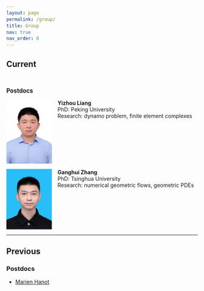 ```yaml
---
layout: page
permalink: /group/
title: Group
nav: true
nav_order: 8
---
```

## Current

<br> <!-- Adds space between "Current" and "Postdocs" -->

<span style="font-size: 1.1em;"><strong>Postdocs</strong></span>

<div style="display: flex; align-items: flex-start; margin-top: 1em;">
  <img src="../assets/img/YizhouLiang.jpg" alt="Yizhou Liang" style="width: 120px; margin-right: 15px;">
  <div>
    <strong>Yizhou Liang</strong><br>
    PhD: Peking University<br>
    Research: dynamo problem, finite element complexes
  </div>
</div>

<div style="display: flex; align-items: flex-start; margin-top: 1em;">
  <img src="../assets/img/GanghuiZhang.jpg" alt="Ganghui Zhang" style="width: 120px; margin-right: 15px;">
  <div>
    <strong>Ganghui Zhang</strong><br>
    PhD: Tsinghua University<br>
    Research: numerical geometric flows, geometric PDEs
  </div>
</div>

---

## Previous

### Postdocs

- [Marien Hanot](https://marienhanot.fr)